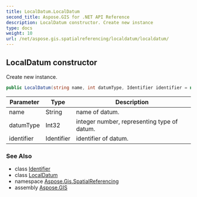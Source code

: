 ```yaml
---
title: LocalDatum.LocalDatum
second_title: Aspose.GIS for .NET API Reference
description: LocalDatum constructor. Create new instance
type: docs
weight: 10
url: /net/aspose.gis.spatialreferencing/localdatum/localdatum/
---
```

## LocalDatum constructor

Create new instance.

```csharp
public LocalDatum(string name, int datumType, Identifier identifier = null)
```

| Parameter | Type | Description |
| --- | --- | --- |
| name | String | name of datum. |
| datumType | Int32 | integer number, representing type of datum. |
| identifier | Identifier | identifier of datum. |

### See Also

* class [Identifier](../../identifier/)
* class [LocalDatum](../)
* namespace [Aspose.Gis.SpatialReferencing](../../localdatum/)
* assembly [Aspose.GIS](../../../)


